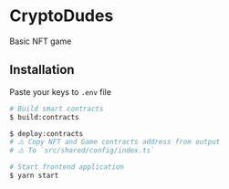 # CryptoDudes

Basic NFT game

## Installation

Paste your keys to `.env` file

```bash
# Build smart contracts
$ build:contracts

$ deploy:contracts
# ⚠️ Copy NFT and Game contracts address from output
# ⚠️ To `src/shared/config/index.ts`

# Start frontend application
$ yarn start
```
